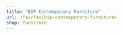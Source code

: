 ```yaml
---
title: "BIP Contemporary Furniture"
url: /fairfax/bip-contemporary-furniture/
shop: furniture
---
```

